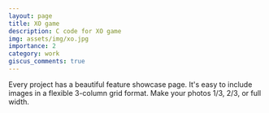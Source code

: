 ```yaml
---
layout: page
title: XO game
description: C code for XO game
img: assets/img/xo.jpg
importance: 2
category: work
giscus_comments: true
---
```


Every project has a beautiful feature showcase page.
It's easy to include images in a flexible 3-column grid format.
Make your photos 1/3, 2/3, or full width.
